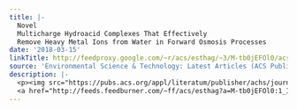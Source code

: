 ```yaml
---
title: |-
  Novel
  Multicharge Hydroacid Complexes That Effectively
  Remove Heavy Metal Ions from Water in Forward Osmosis Processes
date: '2018-03-15'
linkTitle: http://feedproxy.google.com/~r/acs/esthag/~3/M-tb0jEFOl0/acs.est.7b06701
source: 'Environmental Science & Technology: Latest Articles (ACS Publications)'
description: |-
  <p><img src="https://pubs.acs.org/appl/literatum/publisher/achs/journals/content/esthag/0/esthag.ahead-of-print/acs.est.7b06701/20180315/images/medium/es-2017-067015_0009.gif" alt="TOC Graphic"/></p><div><cite>Environmental Science & Technology</cite></div><div>DOI: 10.1021/acs.est.7b06701</div><div class="feedflare">
  <a href="http://feeds.feedburner.com/~ff/acs/esthag?a=M-tb0jEFOl0:1_I3iKoYook:yIl2AUoC8zA"><img src="http://feeds.feedburner.com/~ff/acs/esthag?d=yIl2AUoC8zA" border="0"></img></a>
---
```

